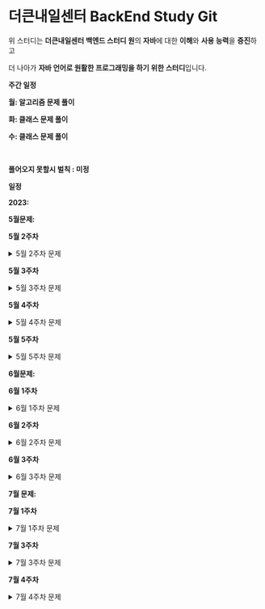 # 더큰내일센터 BackEnd Study Git

위 스터디는 **더큰내일센터 백엔드 스터디 원**의 **자바**에 대한 **이해**와 **사용 능력**을 **증진**하고

더 나아가 **자바 언어로 원활한 프로그래밍을 하기 위한 스터디**입니다.



**주간 일정**

**월: 알고리즘 문제 풀이**

**화: 클래스 문제 풀이**

**수: 클래스 문제 풀이**

​                                                                                                                            

**풀어오지 못할시 벌칙 : 미정**





**일정**

**2023:**

**5월문제:**

**5월 2주차**
<details><summary>5월 2주차 문제</summary>

<details><summary>5/8 문제</summary>

- 백준 알고리즘 : 과제 안내신분?  - 기초 배열 문제
  - https://www.acmicpc.net/problem/5597 

- 백준 알고리즘 : 공 바꾸기 - 기초 배열 문제
  - https://www.acmicpc.net/problem/10813
  
- 프로그래머스 알고리즘 : n보다 커질 때까지 더하기 - 배열 및 조건 문 문제
  - https://school.programmers.co.kr/learn/courses/30/lessons/181884

</details>


<details><summary>5/9 문제</summary>

- **상속과 배열에 관한 이해**를 돕기 위한 **클래스 및 메소드 작성문제**
  - 조건1 : problem 패키지 내부의 **_5_9 패키지를 복사**하여 자신의 이름의 패키지에서 문제를 푸세요
  - 조건2 : **JdncClassTest1을 실행**했을때 **아래와 같은 결과 화면이 출력**되어야 합니다.
  - 조건3: Test를 풀기 위해 ChildrenDistibution Class와 해당 클래스의 convertMember메소드를 작성해주세요. - 다른 클래스가 필요하다면 다른 클래스를 생성해주세요
  - 조건4 : JdncClassTest1 Class를 수정하지 마세요.
  - 조건5: Member Class를 수정하지 마세요.

- 조건 4과 5는 지키지 않으셔도 되지만 가능한 지켜주시면 실력향상에 도움이 됩니다.
- 클래스와 메소드를 직접 만들어 보시고 그 과정에서 일어나는 고민과 생각을 정리해서 다른분들과 공유해 봅시다!

- **결과 화면**
- ![결과 이미지](./image/img.png)
</details>

<details><summary> 5/10 문제</summary>

- **상속과 배열 그리고 자료구조 Map에 관한 이해**를 돕기 위한 **클래스 및 메소드 작성문제**
  - 조건1 : problem 패키지 내부의 **_5_10 패키지를 복사**하여 자신의 이름의 패키지에서 문제를 푸세요
  - 조건2 : **JdncClassTest2을 실행**했을때 **아래와 같은 결과 화면이 출력**되어야 합니다.
  - 조건3 : Test를 풀기 위해 **WeaponProvider** Class와 해당 클래스의 **provideWeaponToMember** 메소드를 작성해주세요. 
  - 조건4 : 문제를 풀기위해 **필요한 클래스를 스스로 작성**하세요. (작성 중 다른 클래스와 차이점이 없는 클래스는 작성하지 말아주세요)
  - 조건5 : Member Class를 수정하지 마세요
  - 조건6 : Weapon Class를 수정하지 마세요
  - 조건7 : JdncClassTest2를 수정하지 마세요
- 조건 5,6,7은 지키지 않으셔도 되지만 가능한 지켜주시면 실력향상에 도움이 됩니다.
- 클래스와 메소드를 직접 만들어 보시고 그 과정에서 일어나는 고민과 생각을 정리해서 다른분들과 공유해 봅시다!

![img2](./image/img2.png)
<details><summary>Hint</summary>
멤버 변수와 메소드들중 익숙하지 않은 접근제어자가 보이실 겁니다.
</details>
</details>

</details>

**5월 3주차**
<details><summary>5월 3주차 문제</summary>

<details><summary>5/15 문제</summary>

- 백준 알고리즘 : 세로읽기?  - 배열
  - https://www.acmicpc.net/problem/10798

- 백준 알고리즘 : 색종이 - 배열
  - https://www.acmicpc.net/problem/2563

- 프로그래머스 알고리즘 : 가장 가까운 같은 글자
  - https://school.programmers.co.kr/learn/courses/30/lessons/142086

</details>

<details><summary>5/16 문제</summary>

- **상속과 다운 캐스팅 그리고 파싱**에 관한 이해를 를 돕기 위한 **메소드 작성문제**
  - 조건1 : problem 패키지 내부의 **_5_16 패키지를 복사**하여 자신의 이름의 패키지에서 문제를 푸세요
  - 조건2 : **JdncClassTest3을 실행**했을때 **아래와 같은 결과 화면이 출력**되어야 합니다.
  - 조건3 : Test를 풀기 위해 **ItemProvider** Class와 해당 클래스의 **provideItem** 메소드를 작성해주세요.
  - 조건4 : Test를 풀기 위해 **Member** class 내부의 processingUseAllItem 메소드를 작성해 주세요
  - 조건5 : 조건 4 이외에는 Member Class를 수정하지 마세요
  - 조건6 : Item Class를 수정하지 마세요
  - 조건7 : JdncClassTest3를 수정하지 마세요
  - 조건8 : HpPotion, MpPotion class는 주석으로 안내되어있는 한줄 외에 수정하지 마세요
- 조건 5,6,7,8 은 지키지 않으셔도 되지만 가능한 지켜주시면 실력향상에 도움이 됩니다.
- Potion interface 는 사용하셔도 되고 사용하지 않으셔도 됩니다.
- 클래스와 메소드를 직접 만들어 보시고 그 과정에서 일어나는 고민과 생각을 정리해서 다른분들과 공유해 봅시다!
<details><summary>Hint</summary>

- down casting 과 this에 대해 아시면 풀이에 도움이 되실겁니다.
</details>

![img3](./image/img3.png)

</details>
<details><summary>5/17 문제</summary>

- **상속과 다운 캐스팅 그리고 파싱**에 관한 이해를 를 돕기 위한 **메소드 작성문제**
  - 조건1 : problem 패키지 내부의 **_5_17 패키지를 복사**하여 자신의 이름의 패키지에서 문제를 푸세요
  - 조건2 : **JdncClassTest4을 실행**했을때 **아래와 같은 결과 화면이 출력**되어야 합니다.
  - 조건3 : Test를 풀기 위해 **ItemProvider** Class와 해당 클래스의 **provideItem** 메소드를 작성해주세요.
  - 조건4 : Test를 풀기 위해 **Member** class 내부의 firstElixirUse 메소드를 작성해 주세요
  - 조건5 : 조건 4 이외에는 Member Class를 수정하지 마세요
  - 조건6 : Item Class를 수정하지 마세요
  - 조건7 : JdncClassTest4를 수정하지 마세요
  - 조건8 : 구현되어 있는 기타 인터페이스들을 활용하여 문제를 풀어 주세요. - 수정은 금지
- 조건 5,6,7,8 은 지키지 않으셔도 되지만 가능한 지켜주시면 실력향상에 도움이 됩니다.
- 클래스와 메소드를 직접 만들어 보시고 그 과정에서 일어나는 고민과 생각을 정리해서 다른분들과 공유해 봅시다!

![img4](./image/img4.png)

</details>

</details>

**5월 4주차**

<details><summary>5월 4주차 문제</summary>

<details><summary>5/22 문제</summary>

- 백준 알고리즘 : 블랙잭  - 브루트포스
  - https://www.acmicpc.net/problem/2798

- 프로그래머스 알고리즘 : 크레인 인형 뽑기
  - https://school.programmers.co.kr/learn/courses/30/lessons/64061

</details>

<details><summary>5/23 문제</summary>

- **디자인 패턴에 대한 이해를 높이기 위한 클래스 작성문제**
  - 조건1 : problem 패키지 내부의 **_5_23 패키지를 복사**하여 자신의 이름의 패키지에서 문제를 푸세요
  - 조건2 : **JdncClassTest5을 실행**했을때 **아래와 같은 결과 화면이 출력**되어야 합니다.
  - 조건3 : Test를 풀기 위해 **ItemList** Class를 올바르게 수정해 주세요
  - 조건4 : Test를 풀기 위해 **ItemSeller** class 를 작성해주세요
  - 조건6 : Item Class를 수정하지 마세요
  - 조건7 : JdncClassTest5 Class를 수정하지 마세요
  - 조건8 : Member Class를 수정하지 마세요
- 조건 6,7,8 은 지키지 않으셔도 되지만 가능한 지켜주시면 실력향상에 도움이 됩니다.
- 클래스와 메소드를 직접 만들어 보시고 그 과정에서 일어나는 고민과 생각을 정리해서 다른분들과 공유해 봅시다!

![img5](./image/img5.png)

</details>
<details><summary>5/24 문제</summary>

- **디자인 패턴에 대한 이해를 높이기 위한 클래스 작성문제**
  - 조건1 : problem 패키지 내부의 **_5_24 패키지를 복사**하여 자신의 이름의 패키지에서 문제를 푸세요
  - 조건2 : **JdncClassTest6을 실행**했을때 **아래와 같은 결과 화면이 출력**되어야 합니다.
  - 조건3 : 테스트를 풀기 위해 **ItemProvider** Class를 수정해주세요
  - 조건4 : **JdncClassTest6** Class를 수정하지 마세요
  - 조건5 : **Member** Class를 수정하지 마세요
  - 조건6 : **ItemRepository** Class를 수정하지 마세요
  - 조건7 : **Item** Class를 수정하지 마세요
- 참고사항
  - 참고1 : **Dummy** Class는 테스트 초기 코드를 원활히 돌리기 위한 더미 클래스 입니다. **문제를 푸시고 삭제해 주세요.**
  - 참고2 : **ObjectFactory** Class는 수정하셔도 되고 그대로 사용하셔도 됩니다.
- 조건 4,5,6,7 은 지키지 않으셔도 되지만 가능한 지켜주시면 실력향상에 도움이 됩니다.
- 클래스와 메소드를 직접 만들어 보시고 그 과정에서 일어나는 고민과 생각을 정리해서 다른분들과 공유해 봅시다!

![img6](./image/img6.png)

</details>
</details>

**5월 5주차**


<details><summary>5월 5주차 문제</summary>

<details><summary>5/30 문제</summary>

- 백준 알고리즘 : 균형잡힌 세상
  - https://www.acmicpc.net/problem/4949

- 백준 알고리즘 : 피보나치 수
  - https://www.acmicpc.net/problem/24416

- 프로그래머스 알고리즘 : 폰켓몬
  - https://school.programmers.co.kr/learn/courses/30/lessons/1845 

</details>
<details><summary>5/31 문제</summary>

- 백준 알고리즘 : 칸토어 집합
  - https://www.acmicpc.net/problem/4779

- 백준 알고리즘 : 큐2 
  - https://www.acmicpc.net/problem/18258

- 프로그래머스 알고리즘 : [1차] 비밀지도
  - https://school.programmers.co.kr/learn/courses/30/lessons/17681

</details>

</details>


**6월문제:**

**6월 1주차**

<details><summary>6월 1주차 문제</summary>

<details><summary>6/5 문제</summary>

- **자바 객체 다형성을 이해하기 위한 클래스 작성문제**
  - 조건1 : problem 패키지 내부의 **_6_5 패키지를 복사**하여 자신의 이름의 패키지에서 문제를 푸세요
  - 조건2 : **JdncClassTest7을 실행**했을때 **아래와 같은 결과 화면이 출력**되어야 합니다.
  - 조건3 : 테스트를 풀기 위해 **ItemProvider** Class를 수정해주세요
  - 조건4 : **JdncClassTest7** Class를 수정하지 마세요
  - 조건5 : **Member** Class를 수정하지 마세요
  - 조건6 : **Playable** Class를 수정하지 마세요
  - 조건7 : **Weapon** Class를 수정하지 마세요
  - 조건8 : **ItemRepository** Class를 수정하지 마세요
  - 조건9 : **Item** Class를 수정하지 마세요
  - 조건10 : **NotTakeWeaponException** Class를 수정하지 마세요
- 참고사항
  - 참고1 : **Dummy** Class는 테스트 초기 코드를 원활히 돌리기 위한 더미 클래스 입니다. **문제를 푸시고 삭제해 주세요.**
- 조건 4~10 은 지키지 않으셔도 되지만 가능한 지켜주시면 실력향상에 도움이 됩니다.
- 클래스와 메소드를 직접 만들어 보시고 그 과정에서 일어나는 고민과 생각을 정리해서 다른분들과 공유해 봅시다!

![img7](./image/img7.png)
</details>
<details><summary>6/6 문제</summary>

- 백준 알고리즘 : 동전 0
  - https://www.acmicpc.net/problem/11047

- 백준 알고리즘 : N과 M (3)
  - https://www.acmicpc.net/problem/15651

- 뒤에 있는 큰 수 찾기
  - https://school.programmers.co.kr/learn/courses/30/lessons/154539
</details>
<details><summary>6/7 문제</summary>

- 백준 알고리즘 : 스택 수열
  - https://www.acmicpc.net/problem/1874

- 백준 알고리즘 : RGB거리
  - https://www.acmicpc.net/problem/1149

- 이모티콘 할인행사
  - https://school.programmers.co.kr/learn/courses/30/lessons/150368
</details>
</details>


**6월 2주차**

<details><summary>6월 2주차 문제</summary>

<details><summary>6/13 문제</summary>

- 백준 알고리즘 : 카드2
  - https://www.acmicpc.net/problem/2164

- 백준 알고리즘 : 프린터 큐
  - https://www.acmicpc.net/problem/1966

- 과일 장수
  - https://school.programmers.co.kr/learn/courses/30/lessons/135808

</details>
<details><summary>6/14 문제</summary>

- 백준 알고리즘 : 연산자 끼워넣기
  - https://www.acmicpc.net/problem/14888

- 백준 알고리즘 : 영화감독 숌
  - https://www.acmicpc.net/problem/1436

- 완주하지 못한 선수
  - https://school.programmers.co.kr/learn/courses/30/lessons/42576


</details>
</details>


**6월 3주차**

<details><summary>6월 3주차 문제</summary>


<details><summary>6/19 문제</summary>

- **자바 객체 다형성을 이해하기 위한 클래스 작성문제**
  - 조건1 : problem 패키지 내부의 **_6_19 패키지를 복사**하여 자신의 이름의 패키지에서 문제를 푸세요
  - 조건2 : **JdncClassTest8을 실행**했을때 **아래와 같은 결과 화면이 출력**되어야 합니다.
  - 조건3 : 테스트를 풀기 위해 **WeaponProvider** Class 를 수정해주세요
  - 조건4 : 필요하다면 다른 클래스를 작성해 주세요.
  - 조건5 : **WeaponProvider** Class 이외 다른 모든 Class 를 수정하지 마세요
  - 참고사항 : 멤버의 공격타입과 맞지 않거나 멤버에 해당하는 무기가 없는 경우를 처리해주세요.
- 클래스와 메소드를 직접 만들어 보시고 그 과정에서 일어나는 고민과 생각을 정리해서 다른분들과 공유해 봅시다!
![img8](./image/img8.png)
</details>


<details><summary>6/20 문제</summary>

- 백준 알고리즘 : 수 찾기
  - https://www.acmicpc.net/problem/1920

- 백준 알고리즘 : 숫자 카드 2
  - https://www.acmicpc.net/problem/10816

- 디펜스 게임
  - https://school.programmers.co.kr/learn/courses/30/lessons/142085

</details>
<details><summary>6/21 문제</summary>

- 백준 알고리즘 : 랜선 자르기
  - https://www.acmicpc.net/problem/1654

- 백준 알고리즘 : 나무 자르기
  - https://www.acmicpc.net/problem/2805
  
- 조건에 부합하는 중고거래 상태 조회하기
  - https://school.programmers.co.kr/learn/courses/30/lessons/164672


</details>
</details>

**7월 문제:**

**7월 1주차**

<details><summary>7월 1주차 문제</summary>


<details><summary>7/3 문제</summary>

- 백준 알고리즘 : 포도주 시식
  - https://www.acmicpc.net/problem/2156

- 당구 연습
  - https://school.programmers.co.kr/learn/courses/30/lessons/169198

</details>
<details><summary>7/4 문제</summary>

- 백준 알고리즘 : 쉬운 계단 수
  - https://www.acmicpc.net/problem/10844

- 마법의 엘리베이터
  - https://school.programmers.co.kr/learn/courses/30/lessons/148653

</details>
</details>

**7월 3주차**

<details><summary>7월 3주차 문제</summary>


<details><summary>7/18 문제</summary>

- 백준 알고리즘 : 듣보잡
  - https://www.acmicpc.net/problem/1764

- 프로그래머스 : 호텔 대실
  - https://school.programmers.co.kr/learn/courses/30/lessons/155651

</details>
<details><summary>7/19 문제</summary>

- 백준 알고리즘 : 구간 합 구하기 4
  - https://www.acmicpc.net/problem/11659

- 프로그래머스 : 귤고르기
  - https://school.programmers.co.kr/learn/courses/30/lessons/138476

</details>

</details>

**7월 4주차**

<details><summary>7월 4주차 문제</summary>


<details><summary>7/24 문제</summary>

- 백준 알고리즘 : 스타트와 링크
  - https://www.acmicpc.net/problem/14889

- 프로그래머스 : 후보키
  - https://school.programmers.co.kr/learn/courses/30/lessons/42890

</details>
<details><summary>7/25 문제</summary>

- 백준 알고리즘 : 다리놓기
  - https://www.acmicpc.net/problem/1010

- 프로그래머스 : 야근 지수
  - https://school.programmers.co.kr/learn/courses/30/lessons/12927

</details>
</details>
